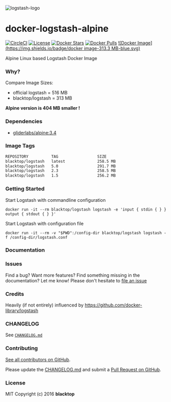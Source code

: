 ![logstash-logo](https://raw.githubusercontent.com/blacktop/docker-logstash-alpine/master/logstash-logo.png)

docker-logstash-alpine
======================

[![CircleCI](https://circleci.com/gh/blacktop/docker-logstash-alpine.png?style=shield)](https://circleci.com/gh/blacktop/docker-logstash-alpine)
[![License](http://img.shields.io/:license-mit-blue.svg)](http://doge.mit-license.org) [![Docker Stars](https://img.shields.io/docker/stars/blacktop/logstash.svg)](https://hub.docker.com/r/blacktop/logstash/) [![Docker Pulls](https://img.shields.io/docker/pulls/blacktop/logstash.svg)](https://hub.docker.com/r/blacktop/logstash/)
[![Docker Image](https://img.shields.io/badge/docker image-313.3 MB-blue.svg)](https://hub.docker.com/r/blacktop/logstash/)

Alpine Linux based Logstash Docker Image

### Why?

Compare Image Sizes:  
 - official logstash = 516 MB  
 - blacktop/logstash = 313 MB

**Alpine version is 404 MB smaller !**

### Dependencies

-	[gliderlabs/alpine:3.4](https://index.docker.io/_/gliderlabs/alpine/)

### Image Tags

```bash
REPOSITORY          TAG                 SIZE
blacktop/logstash   latest              258.5 MB
blacktop/logstash   5.0                 291.7 MB
blacktop/logstash   2.3                 258.5 MB
blacktop/logstash   1.5                 256.2 MB
```

### Getting Started

Start Logstash with commandline configuration

```
docker run -it --rm blacktop/logstash logstash -e 'input { stdin { } } output { stdout { } }'
```

Start Logstash with configuration file

```
docker run -it --rm -v "$PWD":/config-dir blacktop/logstash logstash -f /config-dir/logstash.conf
```

### Documentation

### Issues

Find a bug? Want more features? Find something missing in the documentation? Let me know! Please don't hesitate to [file an issue](https://github.com/blacktop/docker-logstash-alpine/issues/new)

### Credits

Heavily (if not entirely) influenced by https://github.com/docker-library/logstash

### CHANGELOG

See [`CHANGELOG.md`](https://github.com/blacktop/docker-logstash-alpine/blob/master/CHANGELOG.md)

### Contributing

[See all contributors on GitHub](https://github.com/blacktop/docker-logstash-alpine/graphs/contributors).

Please update the [CHANGELOG.md](https://github.com/blacktop/docker-logstash-alpine/blob/master/CHANGELOG.md) and submit a [Pull Request on GitHub](https://help.github.com/articles/using-pull-requests/).

### License

MIT Copyright (c) 2016 **blacktop**
